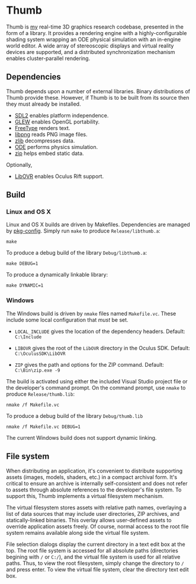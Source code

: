 # Thumb

Thumb is [my](http://kooima.net) real-time 3D graphics research codebase, presented in the form of a library. It provides a rendering engine with a highly-configurable shading system wrapping an ODE physical simulation with an in-engine world editor. A wide array of stereoscopic displays and virtual reality devices are supported, and a distributed synchronization mechanism enables cluster-parallel rendering.

## Dependencies

Thumb depends upon a number of external libraries. Binary distributions of Thumb provide these. However, if Thumb is to be built from its source then they must already be installed.

- [SDL2](http://www.libsdl.org) enables platform independence.
- [GLEW](http://glew.sourceforge.net) enables OpenGL portability.
- [FreeType](http://www.freetype.org) renders text.
- [libpng](http://www.libpng.org) reads PNG image files.
- [zlib](http://www.zlib.net) decompresses data.
- [ODE](http://ode.org) performs physics simulation.
- [zip](http://www.info-zip.org/Zip.html) helps embed static data.

Optionally,

- [LibOVR](https://developer.oculus.com) enables Oculus Rift support.

## Build

### Linux and OS X

Linux and OS X builds are driven by Makefiles. Dependencies are managed by [pkg-config](http://www.freedesktop.org/wiki/Software/pkg-config/). Simply run `make` to produce `Release/libthumb.a`:

	make

To produce a debug build of the library `Debug/libthumb.a`:

	make DEBUG=1

To produce a dynamically linkable library:

	make DYNAMIC=1

### Windows

The Windows build is driven by `nmake` files named `Makefile.vc`. These include some local configuration that *must* be set.

- `LOCAL_INCLUDE` gives the location of the dependency headers. Default: `C:\Include`

- `LIBOVR` gives the root of the `LibOVR` directory in the Oculus SDK. Default: `C:\OculusSDK\LibOVR`

- `ZIP` gives the path and options for the ZIP command. Default: `C:\Bin\zip.exe -9`

The build is activated using either the included Visual Studio project file or the developer's command prompt. On the command prompt, use `nmake` to produce `Release/thumb.lib`:

	nmake /f Makefile.vc

To produce a debug build of the library `Debug/thumb.lib`

	nmake /f Makefile.vc DEBUG=1

The current Windows build does not support dynamic linking.

## File system

When distributing an application, it's convenient to distribute supporting assets (images, models, shaders, etc.) in a compact archival form. It's critical to ensure an archive is internally self-consistent and does not refer to assets through absolute references to the developer's file system. To support this, Thumb implements a virtual filesystem mechanism.

The virtual filesystem stores assets with relative path names, overlaying a list of data sources that may include user directories, ZIP archives, and statically-linked binaries. This overlay allows user-defined assets to override application assets freely. Of course, normal access to the root file system remains available along side the virtual file system.

File selection dialogs display the current directory in a text edit box at the top. The root file system is accessed for all absolute paths (directories begining with `/` or `C:/`), and the virtual file system is used for all relative paths. Thus, to view the root filesystem, simply change the directory to `/` and press enter. To view the virtual file system, clear the directory text edit box.
